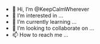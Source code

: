 - 👋 Hi, I’m @KeepCalmWherever
- 👀 I’m interested in ...
- 🌱 I’m currently learning ...
- 💞️ I’m looking to collaborate on ...
- 📫 How to reach me ...

<!---
KeepCalmWherever/KeepCalmWherever is a ✨ special ✨ repository because its `README.md` (this file) appears on your GitHub profile.
You can click the Preview link to take a look at your changes.
--->
